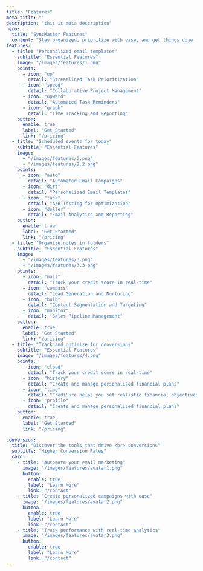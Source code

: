 ```yaml
---
title: "Features"
meta_title: ""
description: "this is meta description"
hero:
  title: "SyncMaster Features"
  content: "Stay organized, prioritize with ease, and get things done faster. Our all-in-one <br> task management tool keeps your team aligned and on track."
features:
  - title: "Personalized email templates"
    subtitle: "Essential Features"
    image: "/images/features/1.png"
    points:
      - icon: "up"
        detail: "Streamlined Task Prioritization"
      - icon: "speed"
        detail: "Collaborative Project Management"
      - icon: "upward"
        detail: "Automated Task Reminders"
      - icon: "graph"
        detail: "Time Tracking and Reporting"
    button:
      enable: true
      label: "Get Started"
      link: "/pricing"
  - title: "Scheduled events for today"
    subtitle: "Essential Features"
    image:
      - "/images/features/2.png"
      - "/images/features/2.2.png"
    points:
      - icon: "auto"
        detail: "Automated Email Campaigns"
      - icon: "dirt"
        detail: "Personalized Email Templates"
      - icon: "task"
        detail: "A/B Testing for Optimization"
      - icon: "doller"
        detail: "Email Analytics and Reporting"
    button:
      enable: true
      label: "Get Started"
      link: "/pricing"
  - title: "Organize notes in folders"
    subtitle: "Essential Features"
    image:
      - "/images/features/3.png"
      - "/images/features/3.3.png"
    points:
      - icon: "mail"
        detail: "Track your credit score in real-time"
      - icon: "compass"
        detail: "Lead Generation and Nurturing"
      - icon: "bulb"
        detail: "Contact Segmentation and Targeting"
      - icon: "monitor"
        detail: "Sales Pipeline Management"
    button:
      enable: true
      label: "Get Started"
      link: "/pricing"
  - title: "Track and optimize for conversions"
    subtitle: "Essential Features"
    image: "/images/features/4.png"
    points:
      - icon: "cloud"
        detail: "Track your credit score in real-time"
      - icon: "history"
        detail: "Create and manage personalized financial plans"
      - icon: "time"
        detail: "CrediSure helps you set realistic financial objectives"
      - icon: "profile"
        detail: "Create and manage personalized financial plans"
    button:
      enable: true
      label: "Get Started"
      link: "/pricing"

conversion:
  title: "Discover the tools that drive <br> conversions"
  subtitle: "Higher Conversion Rates"
  card:
    - title: "Automate your email marketing"
      image: "/images/features/avatar1.png"
      button:
        enable: true
        label: "Learn More"
        link: "/contact"
    - title: "Create personalized campaigns with ease"
      image: "/images/features/avatar2.png"
      button:
        enable: true
        label: "Learn More"
        link: "/contact"
    - title: "Track performance with real-time analytics"
      image: "/images/features/avatar3.png"
      button:
        enable: true
        label: "Learn More"
        link: "/contact"
---
```

